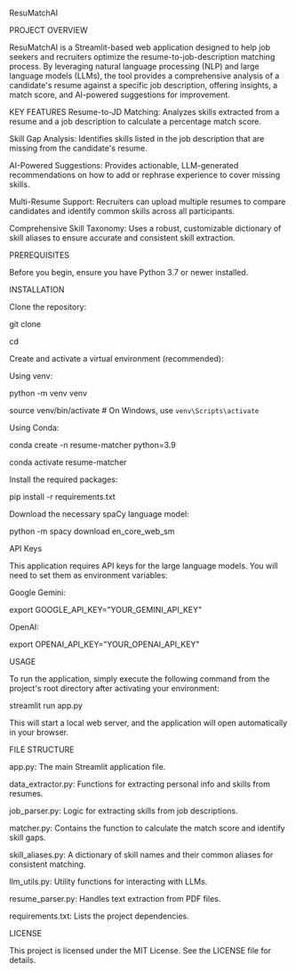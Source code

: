 ResuMatchAI

PROJECT OVERVIEW

ResuMatchAI is a Streamlit-based web application designed to help job seekers and recruiters optimize the resume-to-job-description matching process. By leveraging natural language processing (NLP) and large language models (LLMs), the tool provides a comprehensive analysis of a candidate's resume against a specific job description, offering insights, a match score, and AI-powered suggestions for improvement.

KEY FEATURES
Resume-to-JD Matching: Analyzes skills extracted from a resume and a job description to calculate a percentage match score.

Skill Gap Analysis: Identifies skills listed in the job description that are missing from the candidate's resume.

AI-Powered Suggestions: Provides actionable, LLM-generated recommendations on how to add or rephrase experience to cover missing skills.

Multi-Resume Support: Recruiters can upload multiple resumes to compare candidates and identify common skills across all participants.

Comprehensive Skill Taxonomy: Uses a robust, customizable dictionary of skill aliases to ensure accurate and consistent skill extraction.

PREREQUISITES

Before you begin, ensure you have Python 3.7 or newer installed.

INSTALLATION

Clone the repository:

git clone <your-repository-url>

cd <your-repository-name>

Create and activate a virtual environment (recommended):

Using venv:

python -m venv venv

source venv/bin/activate  # On Windows, use `venv\Scripts\activate`

Using Conda:

conda create -n resume-matcher python=3.9

conda activate resume-matcher

Install the required packages:

pip install -r requirements.txt

Download the necessary spaCy language model:

python -m spacy download en_core_web_sm

API Keys

This application requires API keys for the large language models. You will need to set them as environment variables:

Google Gemini:

export GOOGLE_API_KEY="YOUR_GEMINI_API_KEY"

OpenAI:

export OPENAI_API_KEY="YOUR_OPENAI_API_KEY"

USAGE

To run the application, simply execute the following command from the project's root directory after activating your environment:

streamlit run app.py

This will start a local web server, and the application will open automatically in your browser.

FILE STRUCTURE

app.py: The main Streamlit application file.

data_extractor.py: Functions for extracting personal info and skills from resumes.

job_parser.py: Logic for extracting skills from job descriptions.

matcher.py: Contains the function to calculate the match score and identify skill gaps.

skill_aliases.py: A dictionary of skill names and their common aliases for consistent matching.

llm_utils.py: Utility functions for interacting with LLMs.

resume_parser.py: Handles text extraction from PDF files.

requirements.txt: Lists the project dependencies.

LICENSE

This project is licensed under the MIT License. See the LICENSE file for details.
